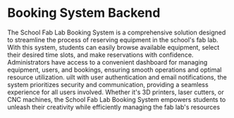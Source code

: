 # Booking System Backend

The School Fab Lab Booking System is a comprehensive solution designed to streamline the process of reserving equipment in the school's fab lab.
With this system, students can easily browse available equipment, select their desired time slots, and make reservations with confidence. Administrators have access to a convenient dashboard for managing equipment, users, and bookings, ensuring smooth operations and optimal resource utilization.
uilt with user authentication and email notifications, the system prioritizes security and communication, providing a seamless experience for all users involved. Whether it's 3D printers, laser cutters, or CNC machines, the School Fab Lab Booking System empowers students to unleash their creativity while efficiently managing the fab lab's resources
